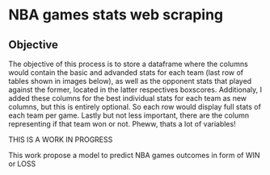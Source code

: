 # NBA games stats web scraping


## Objective
The objective of this process is to store a dataframe where the columns would contain the basic and advanded stats for each team (last row of tables shown in images below), as well as the opponent stats that played against the former, located in the latter respectives boxscores. Additionaly, I added these columns for the best individual stats for each team as new columns, but this is entirely optional. So each row would display full stats of each team per game. Lastly but not less important, there are the column representing if that team won or not. Pheww, thats a lot of variables!











THIS IS A WORK IN  PROGRESS

This work propose a model to predict NBA games outcomes in form of WIN or LOSS




 

